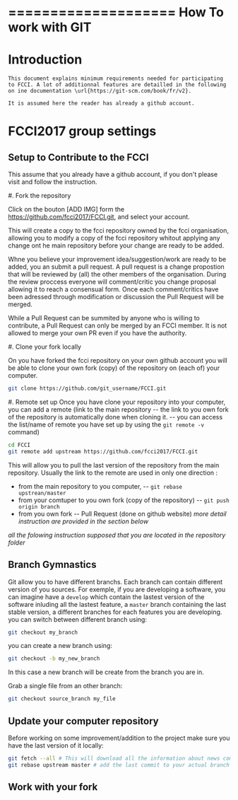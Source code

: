 ====================
How To work with GIT
====================


Introduction
============

	This document explains minimum requirements needed for participating to FCCI. A lot of additionnal features are detailled in the following on ine documentation \url{https://git-scm.com/book/fr/v2}.

	It is assumed here the reader has already a github account.

FCCI2017 group settings
=======================

Setup to Contribute to the FCCI
-------------------------------
This assume that you already have a github account, if you don't please visit
and follow the instruction.

#. Fork the repository
  
  Click on the bouton [ADD IMG] form the https://github.com/fcci2017/FCCI.git, and select
  your account.

  This will create a copy to the fcci repository owned by the fcci organisation,
  allowing you to modify a copy of the fcci repository whitout applying any
  change ont he main repository before your change are ready to be added. 
  
  Whne you believe your improvement idea/suggestion/work are ready to be
  added, you an submit a pull request. A pull request is a change propostion
  that will be reviewed by (all) the other members of the organisation. During
  the review proccess everyone will comment/critic you change proposal allowing
  it to reach a consensual form. Once each comment/critics have been adressed
  through modification or discussion the Pull Request will be merged.
  
  While a Pull Request can be summited by anyone who is willing to contribute, a
  Pull Request can only be merged by an FCCI member. It is not allowed to merge
  your own PR even if you have the authority.

#. Clone your fork locally

On you have forked the fcci repository on your own github account you will be
able to clone your own fork (copy) of the repository on (each of) your computer.

```bash
git clone https://github.com/git_username/FCCI.git
```

#. Remote set up
Once you have clone your repository into your computer, you can add a remote
(link to the main repository -- the link to you own fork of the repository is
automatically done when cloning it. -- you can access the list/name of remote
you have set up by using the `git remote -v` command)

```bash
cd FCCI
git remote add upstream https://github.com/fcci2017/FCCI.git
```

This will allow you to pull the last version of the repository from the main
repository. Usually the link to the remote are used in only one direction :
- from the main repository to you computer, -- `git rebase upstrean/master`
- from your comtuper to you own fork (copy of the repository) -- `git push origin branch`
- from you own fork -- Pull Request (done on github website)
*more detail instruction are provided in the section below*

*all the folowing instruction supposed that you are located in the repository
folder*


Branch Gymnastics
-----------------
Git allow you to have different branchs. Each branch can contain different
version of you sources. For exemple, if you are developing a software, you can
imagine have a `develop` which contain the lastest version of the software
inluding all the lastest feature, a `master` branch containing the last stable
version, a different branches for each features you are developing.
you can switch between different branch using:
```bash
git checkout my_branch
```
you can create a new branch using:
```bash
git checkout -b my_new_branch
```
In this case a new branch will be create from the branch you are in.

Grab a single file from an other branch:
```bash
git checkout source_branch my_file
```


Update your computer repository
-------------------------------
Before working on some improvement/addition to the project make sure you have
the last version of it locally:
```bash
git fetch --all # This will download all the information about news commit from all the different remote you have setted up
git rebase upstream master # add the last commit to your actual branch
```



Work with your fork
-------------------
